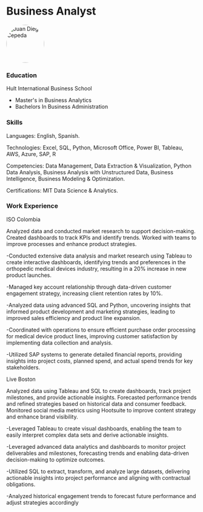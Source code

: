 # Business Analyst

<img src="images/linkedin_headshot.jpg" alt="Juan Diego Cepeda" width="100" height="100" style="border-radius: 50%; object-fit: cover;">





### Education

Hult International Business School
- Master's in Business Analytics
- Bachelors In Business Administration


### Skills

Languages: English, Spanish.

Technologies: Excel, SQL, Python, Microsoft Office, Power BI, Tableau, AWS, Azure, SAP, R

Competencies: Data Management, Data Extraction & Visualization, Python Data Analysis, Business Analysis with Unstructured Data, Business Intelligence, Business Modeling & Optimization.

Certifications: MIT Data Science & Analytics.


### Work Experience


ISO Colombia

Analyzed data and conducted market research to support decision-making. Created dashboards to track KPIs and identify trends. Worked with teams to improve processes and enhance product strategies.


-Conducted extensive data analysis and market research using Tableau to create interactive dashboards, identifying trends and preferences in the orthopedic medical devices industry, resulting in a 20% increase in new product launches.

-Managed key account relationship through data-driven customer engagement strategy, increasing client retention rates by 10%.

-Analyzed data using advanced SQL and Python, uncovering insights that informed product development and marketing strategies, leading to improved sales efficiency and product line expansion.

-Coordinated with operations to ensure efficient purchase order processing for medical device product lines, improving customer satisfaction by implementing data collection and analysis.

-Utilized SAP systems to generate detailed financial reports, providing insights into project costs, planned spend, and actual spend trends for key stakeholders.


Live Boston

Analyzed data using Tableau and SQL to create dashboards, track project milestones, and provide actionable insights. Forecasted performance trends and refined strategies based on historical data and consumer feedback. Monitored social media metrics using Hootsuite to improve content strategy and enhance brand visibility.


-Leveraged Tableau to create visual dashboards, enabling the team to easily interpret complex data sets and derive actionable insights.

-Leveraged advanced data analytics and dashboards to monitor project deliverables and milestones, forecasting trends and enabling data-driven decision-making to optimize outcomes.

-Utilized SQL to extract, transform, and analyze large datasets, delivering actionable insights into project performance and aligning with contractual obligations.

-Analyzed historical engagement trends to forecast future performance and adjust strategies accordingly

